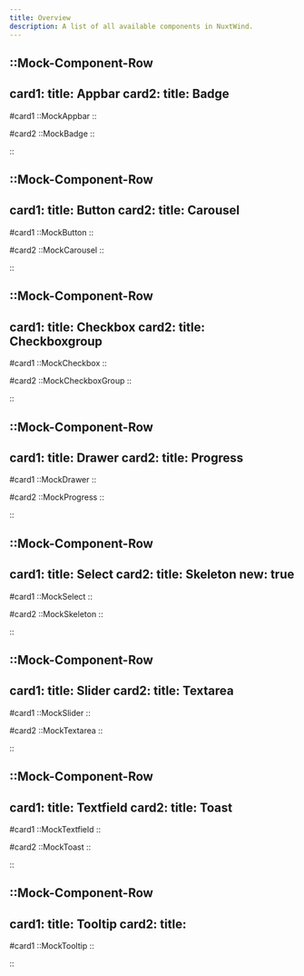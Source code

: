 ```yaml
---
title: Overview
description: A list of all available components in NuxtWind.
---
```


::Mock-Component-Row
---
card1:
    title: Appbar
card2:
    title: Badge
---
#card1
    ::MockAppbar
    ::

#card2
    ::MockBadge
    ::

::

::Mock-Component-Row
---
card1:
    title: Button
card2:
    title: Carousel
---
#card1
    ::MockButton
    ::

#card2
    ::MockCarousel
    ::

::

::Mock-Component-Row
---
card1:
    title: Checkbox
card2:
    title: Checkboxgroup
---
#card1
    ::MockCheckbox
    ::

#card2
    ::MockCheckboxGroup
    ::

::

::Mock-Component-Row
---
card1:
    title: Drawer
card2:
    title: Progress
---
#card1
    ::MockDrawer
    ::

#card2
    ::MockProgress
    ::

::

::Mock-Component-Row
---
card1:
    title: Select
card2:
    title: Skeleton
    new: true
---
#card1
    ::MockSelect
    ::

#card2
    ::MockSkeleton
    ::

::

::Mock-Component-Row
---
card1:
    title: Slider
card2:
    title: Textarea
---
#card1
    ::MockSlider
    ::

#card2
    ::MockTextarea
    ::

::

::Mock-Component-Row
---
card1:
    title: Textfield
card2:
    title: Toast
---
#card1
    ::MockTextfield
    ::

#card2
    ::MockToast
    ::

::

::Mock-Component-Row
---
card1:
    title: Tooltip
card2:
    title: 
---
#card1
    ::MockTooltip
    ::

::